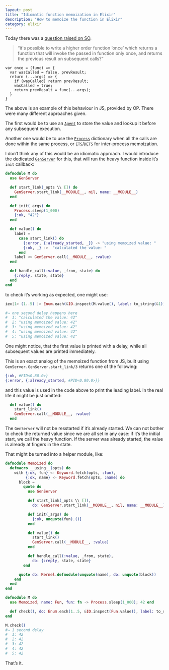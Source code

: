 ```yaml
---
layout: post
title: "Idiomatic function memoization in Elixir"
description: "How to memoize the function in Elixir"
category: elixir
---
```


Today there was a [question raised on SO](https://stackoverflow.com/questions/47452163/writing-the-function-once-in-elixir).

> “it's possible to write a higher order function ‘once’ which returns a function
> that will invoke the passed in function only once, and returns the previous
> result on subsequent calls?”

>
    var once = (func) => {
      var wasCalled = false, prevResult;
      return (...args) => {
        if (wasCalled) return prevResult;
        wasCalled = true;
        return prevResult = func(...args);
      }
    }

The above is an example of this behaviour in JS, provided by OP. There were
many different approaches given.

The first would be to use an
[`Agent`](https://hexdocs.pm/elixir/Agent.html#content) to store the value
and lookup it before any subsequent execution.

Another one would be to use the
[`Process`](https://hexdocs.pm/elixir/Process.html#content) dictionary when all
the calls are done within the same process, or `ETS`/`DETS` for inter-process
memoization.

I don’t think any of this would be an idiomatic approach. I would introduce the
dedicated [`GenServer`](https://hexdocs.pm/elixir/GenServer.html#content) for
this, that will run the heavy function inside it’s `init` callback:

```elixir
defmodule M do
  use GenServer

  def start_link(_opts \\ []) do
    GenServer.start_link(__MODULE__, nil, name: __MODULE__)
  end

  def init(_args) do
    Process.sleep(1_000)
    {:ok, "42"}
  end

  def value() do
    label =
      case start_link() do
        {:error, {:already_started, _}} -> "using memoized value: "
        {:ok, _} ->  "calculated the value: "
      end
    label <> GenServer.call(__MODULE__, :value)
  end

  def handle_call(:value, _from, state) do
    {:reply, state, state}
  end
end
```

to check it’s working as expected, one might use:

```elixir
iex|1> (1..5) |> Enum.each(&IO.inspect(M.value(), label: to_string(&1)))

#⇒ one second delay happens here
#  1: "calculated the value: 42"
#  2: "using memoized value: 42"
#  3: "using memoized value: 42"
#  4: "using memoized value: 42"
#  5: "using memoized value: 42"
```

One might notice, that the first value is printed with a delay,
while all subsequent values are printed immediately.

This is an exact analog of the memoized function from JS, built using
`GenServer`. `GenServer.start_link/3` returns one of the following:

```elixir
{:ok, #PID<0.80.0>}
{:error, {:already_started, #PID<0.80.0>}}
```

and this value is used in the code above to print the leading label.
In the real life it might be just omitted:

```elixir
  def value() do
    start_link()
    GenServer.call(__MODULE__, :value)
  end
```

The `GenServer` will not be resstarted if it’s already started.
We can not bother to check the returned value since we are all set in any case:
if it’s the initial start, we call the heavy function. If the server was already
started, the value is already at fingers in the state.

That might be turned into a helper module, like:

```elixir
defmodule Memoized do
  defmacro __using__(opts) do
    with {:ok, fun} <- Keyword.fetch(opts, :fun),
         {:ok, name} <- Keyword.fetch(opts, :name) do
      block =
        quote do
          use GenServer

          def start_link(_opts \\ []),
            do: GenServer.start_link(__MODULE__, nil, name: __MODULE__)

          def init(_args) do
            {:ok, unquote(fun).()}
          end

          def value() do
            start_link()
            GenServer.call(__MODULE__, :value)
          end

          def handle_call(:value, _from, state),
            do: {:reply, state, state}
        end

      quote do: Kernel.defmodule(unquote(name), do: unquote(block))
    end
  end
end

defmodule M do
  use Memoized, name: Fun, fun: fn -> Process.sleep(1_000); 42 end

  def check(), do: Enum.each(1..5, &IO.inspect(Fun.value(), label: to_string(&1)))
end

M.check()
#⇒ 1 second delay
#  1: 42
#  2: 42
#  3: 42
#  4: 42
#  5: 42
```

That’s it.

